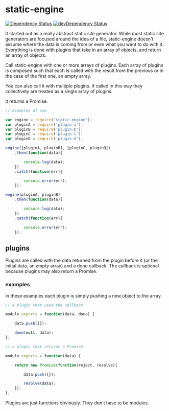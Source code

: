 # static-engine

[![Dependency Status](https://david-dm.org/erickmerchant/static-engine.svg?style=flat-square)](https://david-dm.org/erickmerchant/static-engine) [![devDependency Status](https://david-dm.org/erickmerchant/static-engine/dev-status.svg?style=flat-square)](https://david-dm.org/erickmerchant/static-engine#info=devDependencies)

It started out as a really abstract static site generator. While most static site generators are focused around the idea of a file, static-engine doesn't assume where the data is coming from or even what you want to do with it. Everything is done with plugins that take in an array of objects, and return an array of objects.

Call static-engine with one or more arrays of plugins. Each array of plugins is composed such that each is called with the result from the previous or in the case of the first one, an empty array.

You can also call it with multiple plugins. If called in this way they collectively are treated as a single array of plugins.

It returns a Promise.

```javascript
// examples of use

var engine = require('static-engine');
var pluginA = require('plugin-a');
var pluginB = require('plugin-b');
var pluginC = require('plugin-c');
var pluginD = require('plugin-d');

engine([pluginA, pluginB], [pluginC, pluginD])
    .then(function(data){

        console.log(data);
    })
    .catch(function(err){

        console.error(err);
    });

engine(pluginA, pluginB)
    .then(function(data){

        console.log(data);
    })
    .catch(function(err){

        console.error(err);
    });

```

## plugins

Plugins are called with the data returned from the plugin before it (or the initial data, an empty array) and a done callback. The callback is optional because plugins may also return a Promise.

### examples

In these examples each plugin is simply pushing a new object to the array.

```javascript
// a plugin that uses the callback

module.exports = function(data, done) {

    data.push({});

    done(null, data);
};
```

```javascript
// a plugin that returns a Promise

module.exports = function(data) {

    return new Promise(function(reject, resolve){

        data.push({});

        resolve(data);
    });
};
```

Plugins are just functions obviously. They don't have to be modules.
